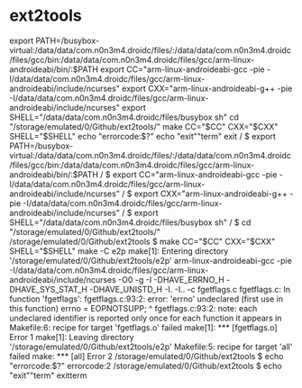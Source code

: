 # ext2tools



export PATH=/busybox-virtual:/data/data/com.n0n3m4.droidc/files/:/data/data/com.n0n3m4.droidc/files/gcc/bin:/data/data/com.n0n3m4.droidc/files/gcc/arm-linux-androideabi/bin/:$PATH
export CC="arm-linux-androideabi-gcc -pie -I/data/data/com.n0n3m4.droidc/files/gcc/arm-linux-androideabi/include/ncurses"
export CXX="arm-linux-androideabi-g++ -pie -I/data/data/com.n0n3m4.droidc/files/gcc/arm-linux-androideabi/include/ncurses"
export SHELL="/data/data/com.n0n3m4.droidc/files/busybox sh"
cd "/storage/emulated/0/Github/ext2tools/"
make CC="$CC" CXX="$CXX" SHELL="$SHELL"
echo "errorcode:$?"
echo "exit""term"
exit
/ $ export PATH=/busybox-virtual:/data/data/com.n0n3m4.droidc/files/:/data/data/com.n0n3m4.droidc/files/gcc/bin:/data/data/com.n0n3m4.droidc/files/gcc/arm-linux-androideabi/bin/:$PATH
/ $ export CC="arm-linux-androideabi-gcc -pie -I/data/data/com.n0n3m4.droidc/files/gcc/arm-linux-androideabi/include/ncurses"
/ $ export CXX="arm-linux-androideabi-g++ -pie -I/data/data/com.n0n3m4.droidc/files/gcc/arm-linux-androideabi/include/ncurses"
/ $ export SHELL="/data/data/com.n0n3m4.droidc/files/busybox sh"
/ $ cd "/storage/emulated/0/Github/ext2tools/"
/storage/emulated/0/Github/ext2tools $ make CC="$CC" CXX="$CXX" SHELL="$SHELL"
make -C e2p
make[1]: Entering directory '/storage/emulated/0/Github/ext2tools/e2p'
arm-linux-androideabi-gcc -pie -I/data/data/com.n0n3m4.droidc/files/gcc/arm-linux-androideabi/include/ncurses -O0 -g -I -DHAVE_ERRNO_H -DHAVE_SYS_STAT_H -DHAVE_UNISTD_H -I. -I.. -c fgetflags.c
fgetflags.c: In function 'fgetflags':
fgetflags.c:93:2: error: 'errno' undeclared (first use in this function)
  errno = EOPNOTSUPP;
  ^
fgetflags.c:93:2: note: each undeclared identifier is reported only once for each function it appears in
Makefile:6: recipe for target 'fgetflags.o' failed
make[1]: *** [fgetflags.o] Error 1
make[1]: Leaving directory '/storage/emulated/0/Github/ext2tools/e2p'
Makefile:5: recipe for target 'all' failed
make: *** [all] Error 2
/storage/emulated/0/Github/ext2tools $ echo "errorcode:$?"
errorcode:2
/storage/emulated/0/Github/ext2tools $ echo "exit""term"
exitterm
